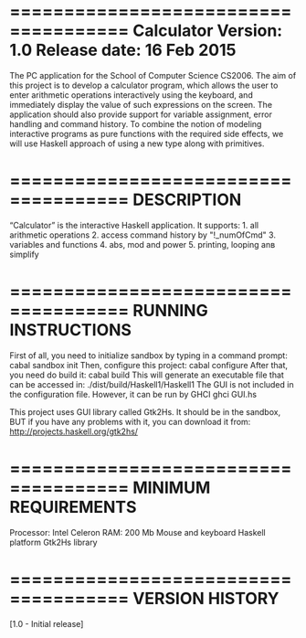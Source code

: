=====================================
Calculator
Version: 1.0
Release date: 16 Feb 2015
=====================================

The PC application for the School of Computer Science CS2006.
The aim of this project is to develop a calculator program, 
which allows the user to enter arithmetic operations interactively using the keyboard, 
and immediately display the value of such expressions on the screen. 
The application should also provide support for variable assignment, error handling and command history. 
To combine the notion of modeling interactive programs as pure functions with the required side effects, 
we will use Haskell approach of using a new type along with primitives.

=====================================
DESCRIPTION
=====================================

“Calculator” is the interactive Haskell application.
It supports: 1. all arithmetic operations
             2. access command history by "!_numOfCmd"
			 3. variables and functions
			 4. abs, mod and power
			 5. printing, looping anв simplify
			 

=====================================
RUNNING INSTRUCTIONS
=====================================

First of all, you need to initialize sandbox by typing in a command prompt:
	cabal sandbox init
Then, configure this project:
	cabal configure
After that, you need do build it:
	cabal build
This will generate an executable file that can be accessed in:
	./dist/build/Haskell1/Haskell1
The GUI is not included in the configuration file. However, it can be run by GHCI 
	ghci GUI.hs
	
This project uses GUI library called Gtk2Hs.
It should be in the sandbox, BUT
if you have any problems with it, you can download it from:
	http://projects.haskell.org/gtk2hs/
 
=====================================
MINIMUM REQUIREMENTS
=====================================

Processor: Intel Celeron
RAM: 200 Mb
Mouse and keyboard
Haskell platform
Gtk2Hs library

=====================================
VERSION HISTORY
=====================================

[1.0 - Initial release]


